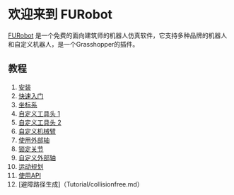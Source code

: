 # 欢迎来到 FURobot
<!-- ![Logo](.\fav.png)
---- -->

[FURobot](https://www.food4rhino.com/en/app/furobot) 是一个免费的面向建筑师的机器人仿真软件，它支持多种品牌的机器人和自定义机器人，是一个Grasshopper的插件。

<!-- * 仿真 & 离线程序生成
* 支持 KUKA, ABB, UR 和其他品牌的机器人
* 支持自定义机器人和其他硬件
* 支持多种建造工艺
* KUKA & ABB 通信与控制 -->

## 教程

1. [安装](Tutorial/installation.md)
2. [快速入门](Tutorial/getting_started.md)
3. [坐标系](Tutorial/frame.md)
4. [自定义工具头 1](Tutorial/3_customtool.md)
5. [自定义工具头 2](Tutorial/customtool2.md)
6. [自定义机械臂](Tutorial/customrobot1.md)
7. [使用外部轴](Tutorial/useEA.md)
8. [锁定关节](Tutorial/lockjoint.md)
9. [自定义外部轴](Tutorial/customEA.md)
10. [运动规划](Tutorial/motionplanning.md)
11. [使用API](Tutorial/API.md)
12. [避障路径生成]（Tutorial/collisionfree.md）
